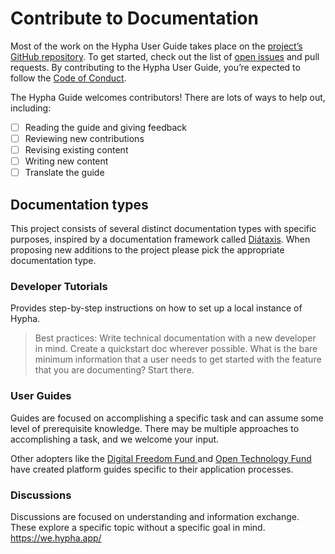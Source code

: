 # Contribute to Documentation

Most of the work on the Hypha User Guide takes place on the [project’s GitHub repository](https://github.com/HyphaApp/hypha/). To get started, check out the list of [open issues](https://github.com/HyphaApp/hypha/issues) and pull requests. By contributing to the Hypha User Guide, you’re expected to follow the [Code of Conduct](./code-of-conduct.md).

The Hypha Guide welcomes contributors! There are lots of ways to help out, including:

* [ ] Reading the guide and giving feedback
* [ ] Reviewing new contributions
* [ ] Revising existing content
* [ ] Writing new content
* [ ] Translate the guide

## Documentation types

This project consists of several distinct documentation types with specific purposes, inspired by a documentation framework called [Diátaxis](https://diataxis.fr/). When proposing new additions to the project please pick the appropriate documentation type.

### Developer Tutorials

Provides step-by-step instructions on how to set up a local instance of Hypha.
> Best practices: Write technical documentation with a new developer in mind. Create a quickstart doc wherever possible. What is the bare minimum information that a user needs to get started with the feature that you are documenting? Start there. 

### User Guides

Guides are focused on accomplishing a specific task and can assume some level of prerequisite knowledge. There may be multiple approaches to accomplishing a task, and we welcome your input.

Other adopters like the [Digital Freedom Fund ](https://apply.hypha.digitalfreedomfund.org/)and [Open Technology Fund](https://guide.opentech.fund/application-platform-guidance) have created platform guides specific to their application processes.

### Discussions

Discussions are focused on understanding and information exchange. These explore a specific topic without a specific goal in mind. https://we.hypha.app/
